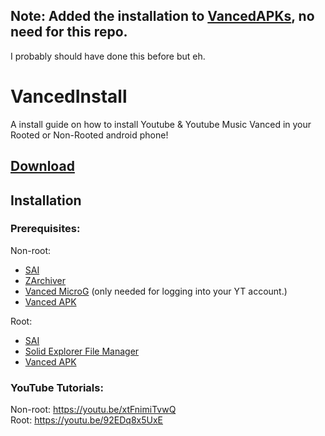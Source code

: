 ## Note: Added the installation to [VancedAPKs](https://github.com/Norikiru/VancedAPKs), no need for this repo.
I probably should have done this before but eh.

# VancedInstall
A install guide on how to install Youtube & Youtube Music Vanced in your Rooted or Non-Rooted android phone!

## [Download](https://github.com/Norikiru/VancedAPKs/tags)

## Installation

### Prerequisites:
Non-root:
- [SAI](https://play.google.com/store/apps/details?id=com.aefyr.sai)
- [ZArchiver](https://play.google.com/store/apps/details?id=ru.zdevs.zarchiver)
- [Vanced MicroG](https://github.com/TeamVanced/VancedMicroG/releases) (only needed for logging into your YT account.)
- [Vanced APK](https://github.com/Norikiru/VancedAPKs/tags) 

Root:
- [SAI](https://play.google.com/store/apps/details?id=com.aefyr.sai)
- [Solid Explorer File Manager](https://play.google.com/store/apps/details?id=pl.solidexplorer2)
- [Vanced APK](https://github.com/Norikiru/VancedAPKs/tags)

### YouTube Tutorials: 
Non-root: https://youtu.be/xtFnimiTvwQ \
Root: https://youtu.be/92EDq8x5UxE
